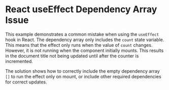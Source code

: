 # React useEffect Dependency Array Issue

This example demonstrates a common mistake when using the `useEffect` hook in React. The dependency array only includes the `count` state variable. This means that the effect only runs when the value of `count` changes.  However, it is not running when the component initially mounts.  This results in the document title not being updated until after the counter is incremented.

The solution shows how to correctly include the empty dependency array `[]` to run the effect only on mount, or include other required dependencies for correct updates.
